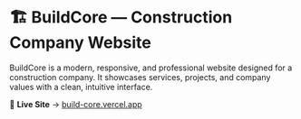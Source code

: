# 🏗️ BuildCore — Construction Company Website

BuildCore is a modern, responsive, and professional website designed for a construction company. It showcases services, projects, and company values with a clean, intuitive interface.

🔗 **Live Site** → [build-core.vercel.app](https://build-core.vercel.app/)

